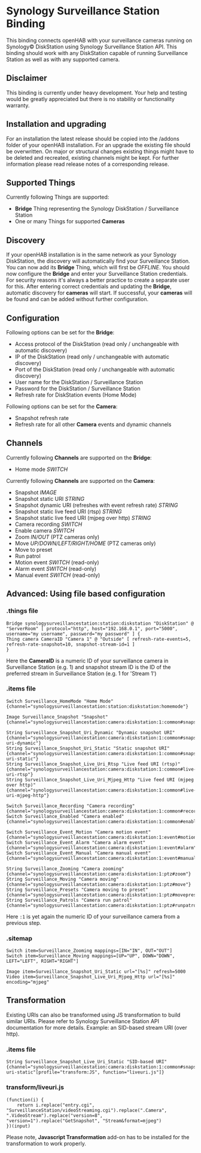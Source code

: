 # Synology Surveillance Station Binding

This binding connects openHAB with your surveillance cameras running on Synology&copy; DiskStation using Synology Surveillance Station API. This binding should work with any DiskStation capable of running Surveillance Station as well as with any supported camera.

## Disclaimer ##

This binding is currently under heavy development. Your help and testing would be greatly appreciated but there is no stability or functionality warranty.

## Installation and upgrading ##

For an installation the latest release should be copied into the /addons folder of your openHAB installation.
For an upgrade the existing file should be overwritten. On major or structural changes existing things might have to be deleted and recreated, existing channels might be kept. For further information please read release notes of a corresponding release.

## Supported Things

Currently following Things are supported:

- **Bridge** Thing representing the Synology DiskStation / Surveillance Station
- One or many Things for supported **Cameras**

## Discovery

If your openHAB installation is in the same network as your Synology DiskStation, the discovery will automatically find your Surveillance Station. You can now add its **Bridge** Thing, which will first be _OFFLINE_. You should now configure the **Bridge** and enter your Surveillance Station credentials. For security reasons it's always a better practice to create a separate user for this. After entering correct credentials and updating the **Bridge**, automatic discovery for **cameras** will start. If successful, your **cameras** will be found and can be added without further configuration.

## Configuration

Following options can be set for the **Bridge**:

- Access protocol of the DiskStation (read only / unchangeable with automatic discovery)
- IP of the DiskStation (read only / unchangeable with automatic discovery)
- Port of the DiskStation (read only / unchangeable with automatic discovery)
- User name for the DiskStation / Surveillance Station
- Password for the DiskStation / Surveillance Station
- Refresh rate for DiskStation events (Home Mode)

Following options can be set for the **Camera**:

- Snapshot refresh rate
- Refresh rate for all other **Camera** events and dynamic channels

## Channels

Currently following **Channels** are supported on the **Bridge**:

- Home mode _SWITCH_

Currently following **Channels** are supported on the **Camera**:

- Snapshot _IMAGE_
- Snapshot static URI _STRING_
- Snapshot dynamic URI (refreshes with event refresh rate) _STRING_
- Snapshot static live feed URI (rtsp) _STRING_
- Snapshot static live feed URI (mjpeg over http) _STRING_
- Camera recording _SWITCH_
- Enable camera _SWITCH_
- Zoom _IN/OUT_ (PTZ cameras only)
- Move _UP/DOWN/LEFT/RIGHT/HOME_ (PTZ cameras only)
- Move to preset
- Run patrol
- Motion event _SWITCH_ (read-only)
- Alarm event _SWITCH_ (read-only)
- Manual event _SWITCH_ (read-only)

## Advanced: Using file based configuration

### .things file ###

```
Bridge synologysurveillancestation:station:diskstation "DiskStation" @ "ServerRoom" [ protocol="http", host="192.168.0.1", port="5000", username="my username", password="my password" ] {
Thing camera CameraID "Camera 1" @ "Outside" [ refresh-rate-events=5, refresh-rate-snapshot=10, snapshot-stream-id=1 ]
}
```
Here the **CameraID** is a numeric ID of your surveillance camera in Surveillance Station (e.g. 1) and snapshot stream ID is the ID of the preferred stream in Surveillance Station (e.g. 1 for 'Stream 1')

### .items file ###

```
Switch Surveillance_HomeMode "Home Mode" {channel="synologysurveillancestation:station:diskstation:homemode"}

Image Surveillance_Snapshot "Snapshot" {channel="synologysurveillancestation:camera:diskstation:1:common#snapshot"}

String Surveillance_Snapshot_Uri_Dynamic "Dynamic snapshot URI" {channel="synologysurveillancestation:camera:diskstation:1:common#snapshot-uri-dynamic"}
String Surveillance_Snapshot_Uri_Static "Static snapshot URI" {channel="synologysurveillancestation:camera:diskstation:1:common#snapshot-uri-static"}
String Surveillance_Snapshot_Live_Uri_Rtsp "Live feed URI (rtsp)" {channel="synologysurveillancestation:camera:diskstation:1:common#live-uri-rtsp"}
String Surveillance_Snapshot_Live_Uri_Mjpeg_Http "Live feed URI (mjpeg over http)" {channel="synologysurveillancestation:camera:diskstation:1:common#live-uri-mjpeg-http"}

Switch Surveillance_Recording "Camera recording" {channel="synologysurveillancestation:camera:diskstation:1:common#record"}
Switch Surveillance_Enabled "Camera enabled" {channel="synologysurveillancestation:camera:diskstation:1:common#enable"}

Switch Surveillance_Event_Motion "Camera motion event" {channel="synologysurveillancestation:camera:diskstation:1:event#motion"}
Switch Surveillance_Event_Alarm "Camera alarm event" {channel="synologysurveillancestation:camera:diskstation:1:event#alarm"}
Switch Surveillance_Event_Manual "Camera manual event" {channel="synologysurveillancestation:camera:diskstation:1:event#manual"}

String Surveillance_Zooming "Camera zooming" {channel="synologysurveillancestation:camera:diskstation:1:ptz#zoom"}
String Surveillance_Moving "Camera moving" {channel="synologysurveillancestation:camera:diskstation:1:ptz#move"}
String Surveillance_Presets "Camera moving to preset" {channel="synologysurveillancestation:camera:diskstation:1:ptz#movepreset"}
String Surveillance_Patrols "Camera run patrol" {channel="synologysurveillancestation:camera:diskstation:1:ptz#runpatrol"}
```
Here `:1` is yet again the numeric ID of your surveillance camera from a previous step.

### .sitemap ###

```
Switch item=Surveillance_Zooming mappings=[IN="IN", OUT="OUT"]
Switch item=Surveillance_Moving mappings=[UP="UP", DOWN="DOWN", LEFT="LEFT", RIGHT="RIGHT"]

Image item=Surveillance_Snapshot_Uri_Static url="[%s]" refresh=5000
Video item=Surveillance_Snapshot_Live_Uri_Mjpeg_Http url="[%s]" encoding="mjpeg"
```

## Transformation 

Existing URIs can also be transformed using JS transformation to build similar URIs. Please refer to Synology Surveillance Station API documentation for more details. Example: an SID-based stream URI (over http).

### .items file ###

```
String Surveillance_Snapshot_Live_Uri_Static "SID-based URI" {channel="synologysurveillancestation:camera:diskstation:1:common#snapshot-uri-static"[profile="transform:JS", function="liveuri.js"]}
```

### transform/liveuri.js ###

```
(function(i) {
    return i.replace("entry.cgi", "SurveillanceStation/videoStreaming.cgi").replace(".Camera", ".VideoStream").replace("version=8", "version=1").replace("GetSnapshot", "Stream&format=mjpeg")
})(input)
```

Please note, **Javascript Transformation** add-on has to be installed for the transformation to work properly. 
